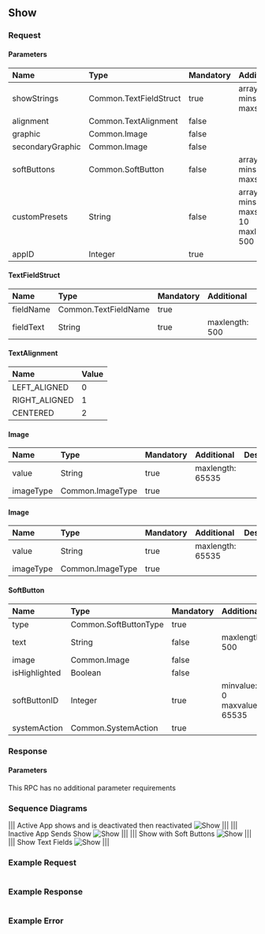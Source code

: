 ## Show


### Request

#### Parameters

|Name|Type|Mandatory|Additional|Description|
|:---|:---|:--------|:---------|:----------|
|showStrings|Common.TextFieldStruct|true|array: true<br>minsize: 0<br>maxsize: 7||
|alignment|Common.TextAlignment|false|||
|graphic|Common.Image|false|||
|secondaryGraphic|Common.Image|false|||
|softButtons|Common.SoftButton|false|array: true<br>minsize: 0<br>maxsize: 8||
|customPresets|String|false|array: true<br>minsize: 0<br>maxsize: 10<br>maxlength: 500||
|appID|Integer|true|||

#### TextFieldStruct

|Name|Type|Mandatory|Additional|Description|
|:---|:---|:--------|:---------|:----------|
|fieldName|Common.TextFieldName|true|||
|fieldText|String|true|maxlength: 500||

#### TextAlignment

|Name|Value|
|:---|:----|
|LEFT_ALIGNED|0|
|RIGHT_ALIGNED|1|
|CENTERED|2|

#### Image

|Name|Type|Mandatory|Additional|Description|
|:---|:---|:--------|:---------|:----------|
|value|String|true|maxlength: 65535||
|imageType|Common.ImageType|true|||

#### Image

|Name|Type|Mandatory|Additional|Description|
|:---|:---|:--------|:---------|:----------|
|value|String|true|maxlength: 65535||
|imageType|Common.ImageType|true|||

#### SoftButton

|Name|Type|Mandatory|Additional|Description|
|:---|:---|:--------|:---------|:----------|
|type|Common.SoftButtonType|true|||
|text|String|false|maxlength: 500||
|image|Common.Image|false|||
|isHighlighted|Boolean|false|||
|softButtonID|Integer|true|minvalue: 0<br>maxvalue: 65535||
|systemAction|Common.SystemAction|true|||

### Response

#### Parameters

This RPC has no additional parameter requirements

### Sequence Diagrams
|||
Active App shows and is deactivated then reactivated
![Show](./assets/ShowAppReactivated.png)
|||
|||
Inactive App Sends Show
![Show](./assets/ShowAppInactive.png)
|||
|||
Show with Soft Buttons
![Show](./assets/ShowSoftButtons.png)
|||
|||
Show Text Fields
![Show](./assets/ShowTextFields.png)
|||

### Example Request

```json

```
### Example Response

```json

```

### Example Error

```json

```
